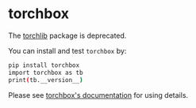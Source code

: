 # torchbox

The [torchlib](https://github.com/antsfamily/torchlib) package is deprecated.

You can install and test ``torchbox`` by:

```bash
pip install torchbox
import torchbox as tb
print(tb.__version__)
```

Please see [torchbox's documentation](http://iridescent.ink/torchbox) for using details.

